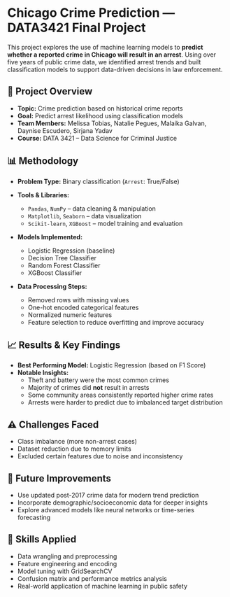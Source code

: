 
# Chicago Crime Prediction — DATA3421 Final Project

This project explores the use of machine learning models to **predict whether a reported crime in Chicago will result in an arrest**. Using over five years of public crime data, we identified arrest trends and built classification models to support data-driven decisions in law enforcement.

## 📌 Project Overview

- **Topic:** Crime prediction based on historical crime reports
- **Goal:** Predict arrest likelihood using classification models
- **Team Members:** Melissa Tobias, Natalie Pegues, Malaika Galvan, Daynise Escudero, Sirjana Yadav
- **Course:** DATA 3421 – Data Science for Criminal Justice

## 📊 Methodology

- **Problem Type:** Binary classification (`Arrest`: True/False)
- **Tools & Libraries:**
  - `Pandas`, `NumPy` – data cleaning & manipulation
  - `Matplotlib`, `Seaborn` – data visualization
  - `Scikit-learn`, `XGBoost` – model training and evaluation

- **Models Implemented:**
  - Logistic Regression (baseline)
  - Decision Tree Classifier
  - Random Forest Classifier
  - XGBoost Classifier

- **Data Processing Steps:**
  - Removed rows with missing values
  - One-hot encoded categorical features
  - Normalized numeric features
  - Feature selection to reduce overfitting and improve accuracy

## 📈 Results & Key Findings

- **Best Performing Model:** Logistic Regression (based on F1 Score)
- **Notable Insights:**
  - Theft and battery were the most common crimes
  - Majority of crimes did **not** result in arrests
  - Some community areas consistently reported higher crime rates
  - Arrests were harder to predict due to imbalanced target distribution

## ⚠️ Challenges Faced

- Class imbalance (more non-arrest cases)
- Dataset reduction due to memory limits
- Excluded certain features due to noise and inconsistency

## 🔮 Future Improvements

- Use updated post-2017 crime data for modern trend prediction
- Incorporate demographic/socioeconomic data for deeper insights
- Explore advanced models like neural networks or time-series forecasting

## 🧰 Skills Applied

- Data wrangling and preprocessing
- Feature engineering and encoding
- Model tuning with GridSearchCV
- Confusion matrix and performance metrics analysis
- Real-world application of machine learning in public safety

